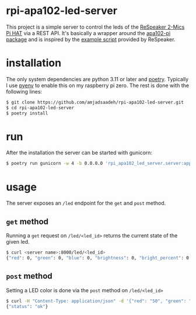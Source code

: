 # rpi-apa102-led-server

This project is a simple server to control the leds of the [ReSpeaker 2-Mics Pi HAT](https://wiki.seeedstudio.com/ReSpeaker_2_Mics_Pi_HAT/) via a REST API.
It's basically a wrapper around the [apa102-pi package](https://github.com/tinue/apa102-pi/tree/main/apa102_pi) and is inspired by the [example script](https://github.com/respeaker/mic_hat/blob/master/interfaces/pixels.py) provided by ReSpeaker.

# installation

The only system dependencies are python 3.11 or later and [poetry](https://python-poetry.org/).
Typically I use [pyenv](https://github.com/pyenv/pyenv) to enable this on my raspberry pi zero.
The rest is done with the following lines:

```bash
$ git clone https://github.com/amjadsaadeh/rpi-apa102-led-server.git
$ cd rpi-apa102-led-server
$ poetry install
```

# run

After the installation the server can be started with gunicorn:

```bash
$ poetry run gunicorn -w 4 -b 0.0.0.0 'rpi_apa102_led_server.server:app'
```

# usage

The server exposes an `/led` endpoint for the `get` and `post` method.

## `get` method

Running a `get` request on `/led/<led_id>` returns the current state of the given led.

```bash
$ curl <server name>:8000/led/<led_id>
{"red": 0, "green": 0, "blue": 0, "brightness": 0, "bright_percent": 0.0}
```

## `post` method

Setting a LED color is done via the `post` method on `/led/<led_id>`

```bash
$ curl -H "Content-Type: application/json" -d '{"red": "50", "green": "50", "blue": "100", "bright_percent": "50"}' -X POST <server name>:8000/led/<led_id>
{"status": "ok"}
```

